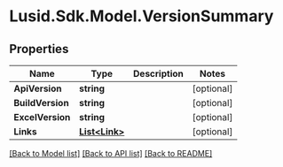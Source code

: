 # Lusid.Sdk.Model.VersionSummary
## Properties

Name | Type | Description | Notes
------------ | ------------- | ------------- | -------------
**ApiVersion** | **string** |  | [optional] 
**BuildVersion** | **string** |  | [optional] 
**ExcelVersion** | **string** |  | [optional] 
**Links** | [**List&lt;Link&gt;**](Link.md) |  | [optional] 

[[Back to Model list]](../README.md#documentation-for-models) [[Back to API list]](../README.md#documentation-for-api-endpoints) [[Back to README]](../README.md)

